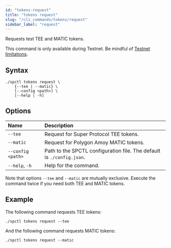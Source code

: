 ```yaml
---
id: "tokens-request"
title: "tokens request"
slug: "/cli_commands/tokens/request"
sidebar_label: "request"
---
```


Requests test TEE and MATIC tokens.

This command is only available during Testnet. Be mindful of [Testnet limitations](/testnet/limitations).

## Syntax

```
./spctl tokens request \
    {--tee | --matic} \
    [--config <path>] \
    [--help | -h]
```

## Options

| **Name** | **Description** |
| :- | :- |
| `--tee` | Request for Super Protocol TEE tokens. |
| `--matic` | Request for Polygon Amoy MATIC tokens. |
| `--config <path>` | Path to the SPCTL configuration file. The default is `./config.json`. |
| `--help`, `-h` | Help for the command. |


Note that options `--tee` and `--matic` are mutually exclusive. Execute the command twice if you need both TEE and MATIC tokens.

## Example

The following command requests TEE tokens:

```
./spctl tokens request --tee
```

And the following command requests MATIC tokens:

```
./spctl tokens request --matic
```